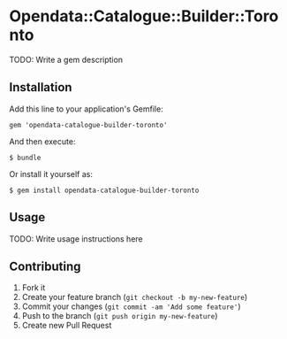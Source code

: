 # Opendata::Catalogue::Builder::Toronto

TODO: Write a gem description

## Installation

Add this line to your application's Gemfile:

    gem 'opendata-catalogue-builder-toronto'

And then execute:

    $ bundle

Or install it yourself as:

    $ gem install opendata-catalogue-builder-toronto

## Usage

TODO: Write usage instructions here

## Contributing

1. Fork it
2. Create your feature branch (`git checkout -b my-new-feature`)
3. Commit your changes (`git commit -am 'Add some feature'`)
4. Push to the branch (`git push origin my-new-feature`)
5. Create new Pull Request
